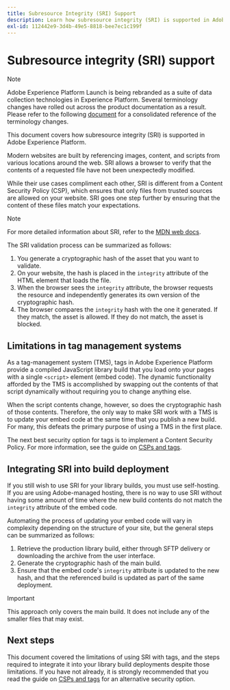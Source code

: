 ```yaml
---
title: Subresource Integrity (SRI) Support
description: Learn how subresource integrity (SRI) is supported in Adobe Experience Platform.
exl-id: 112442e9-3d4b-49e5-8818-bee7ec1c199f
---
```

# Subresource integrity (SRI) support

>[!NOTE]
>
>Adobe Experience Platform Launch is being rebranded as a suite of data collection technologies in Experience Platform. Several terminology changes have rolled out across the product documentation as a result. Please refer to the following [document](../../launch-term-updates.md) for a consolidated reference of the terminology changes.

This document covers how subresource integrity (SRI) is supported in Adobe Experience Platform.

Modern websites are built by referencing images, content, and scripts from various locations around the web. SRI allows a browser to verify that the contents of a requested file have not been unexpectedly modified.

While their use cases compliment each other, SRI is different from a Content Security Policy (CSP), which ensures that only files from trusted sources are allowed on your website. SRI goes one step further by ensuring that the content of these files match your expectations.

>[!NOTE]
>
>For more detailed information about SRI, refer to the [MDN web docs](https://developer.mozilla.org/en-US/docs/Web/Security/Subresource_Integrity).

The SRI validation process can be summarized as follows:

1. You generate a cryptographic hash of the asset that you want to validate.
1. On your website, the hash is placed in the `integrity` attribute of the HTML element that loads the file.
1. When the browser sees the `integrity` attribute, the browser requests the resource and independently generates its own version of the cryptographic hash.
1. The browser compares the `integrity` hash with the one it generated. If they match, the asset is allowed. If they do not match, the asset is blocked.

## Limitations in tag management systems

As a tag-management system (TMS), tags in Adobe Experience Platform provide a compiled JavaScript library build that you load onto your pages with a single `<script>` element (embed code). The dynamic functionality afforded by the TMS is accomplished by swapping out the contents of that script dynamically without requiring you to change anything else.

When the script contents change, however, so does the cryptographic hash of those contents. Therefore, the only way to make SRI work with a TMS is to update your embed code at the same time that you publish a new build. For many, this defeats the primary purpose of using a TMS in the first place.

The next best security option for tags is to implement a Content Security Policy. For more information, see the guide on [CSPs and tags](./content-security-policy-csp.md).

## Integrating SRI into build deployment

If you still wish to use SRI for your library builds, you must use self-hosting. If you are using Adobe-managed hosting, there is no way to use SRI without having some amount of time where the new build contents do not match the `integrity` attribute of the embed code.

Automating the process of updating your embed code will vary in complexity depending on the structure of your site, but the general steps can be summarized as follows:

1. Retrieve the production library build, either through SFTP delivery or downloading the archive from the user interface.
1. Generate the cryptographic hash of the main build.
1. Ensure that the embed code's `integrity` attribute is updated to the new hash, and that the referenced build is updated as part of the same deployment.

>[!IMPORTANT]
>
>This approach only covers the main build. It does not include any of the smaller files that may exist.

## Next steps

This document covered the limitations of using SRI with tags, and the steps required to integrate it into your library build deployments despite those limitations. If you have not already, it is strongly recommended that you read the guide on [CSPs and tags](./content-security-policy-csp.md) for an alternative security option.
